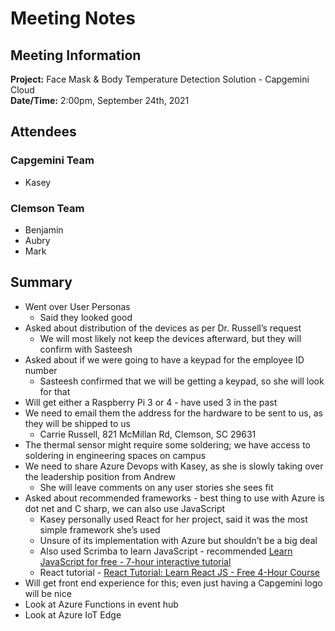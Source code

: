 # Meeting Notes

## Meeting Information

**Project:** Face Mask & Body Temperature Detection Solution - Capgemini Cloud  
**Date/Time:** 2:00pm, September 24th, 2021  

## Attendees
### Capgemini Team
- Kasey
### Clemson Team
- Benjamin
- Aubry
- Mark

## Summary
- Went over User Personas
    - Said they looked good
- Asked about distribution of the devices as per Dr. Russell’s request
    - We will most likely not keep the devices afterward, but they will confirm with Sasteesh
- Asked about if we were going to have a keypad for the employee ID number
    - Sasteesh confirmed that we will be getting a keypad, so she will look for that
- Will get either a Raspberry Pi 3 or 4 - have used 3 in the past
- We need to email them the address for the hardware to be sent to us, as they will be shipped to us
    - Carrie Russell, 821 McMillan Rd, Clemson, SC 29631
- The thermal sensor might require some soldering; we have access to soldering in engineering spaces on campus
- We need to share Azure Devops with Kasey, as she is slowly taking over the leadership position from Andrew
    - She will leave comments on any user stories she sees fit
- Asked about recommended frameworks - best thing to use with Azure is dot net and C sharp, we can also use JavaScript
    - Kasey personally used React for her project, said it was the most simple framework she’s used
    - Unsure of its implementation with Azure but shouldn’t be a big deal
    - Also used Scrimba to learn JavaScript - recommended [Learn JavaScript for free - 7-hour interactive tutorial](https://scrimba.com/learn/learnjavascript)
    - React tutorial - [React Tutorial: Learn React JS - Free 4-Hour Course](https://scrimba.com/learn/learnreact)
- Will get front end experience for this; even just having a Capgemini logo will be nice
- Look at Azure Functions in event hub
- Look at Azure IoT Edge
